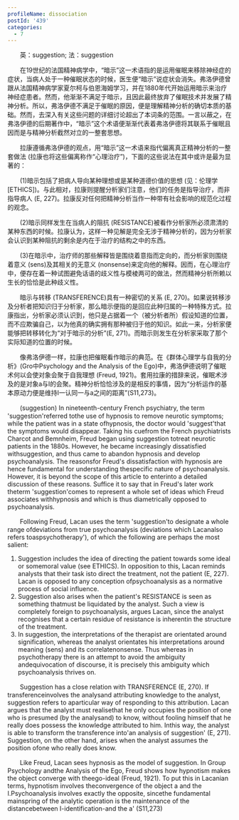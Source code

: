 ```yaml
---
profileName: dissociation
postId: '439'
categories:
  - 7
---
```

‌‌‌‌　　英：suggestion; 法：suggestion


‌‌‌‌　　在19世纪的法国精神病学中，“暗示”这一术语指的是运用催眠来移除神经症的症状，当病人处于一种催眠状态的时候，医生便“暗示”说症状会消失。弗洛伊德曾跟从法国精神病学家夏尔柯与伯恩海姆学习，并在1880年代开始运用暗示来治疗神经症患者。然而，他渐渐不满足于暗示，且因此最终放弃了催眠技术并发展了精神分析。所以，弗洛伊德不满足于催眠的原因，便是理解精神分析的确切本质的基础。然而，去深入有关这些问题的详细讨论超出了本词条的范围。一言以蔽之，在弗洛伊德的后期著作中，“暗示”这个术语便渐渐代表着弗洛伊德将其联系于催眠且因而是与精神分析截然对立的一整套思想。

‌‌‌‌　　拉康遵循弗洛伊德的观点，用“暗示”这一术语来指代偏离真正精神分析的一整套做法 (拉康也将这些偏离称作“心理治疗”)，下面的这些说法在其中或许是最为显著的：

‌‌‌‌　　(1)暗示包括了把病人导向某种理想或是某种道德价值的思想 (见：伦理学[ETHICS])。与此相对，拉康则提醒分析家们注意，他们的任务是指导治疗，而非指导病人 (E, 227)。拉康反对任何把精神分析当作一种带有社会影响的规范化过程的观念。

‌‌‌‌　　(2)暗示同样发生在当病人的阻抗 (RESISTANCE)被看作分析家所必须肃清的某种东西的时候。拉康认为，这样一种见解是完全无涉于精神分析的，因为分析家会认识到某种阻抗的剩余是内在于治疗的结构之中的东西。

‌‌‌‌　　(3)在暗示中，治疗师的那些解释皆是围绕着意指而定向的，而分析家则围绕着意义 (sens)及其相关的无意义 (nonsense)来定向他的解释。因而，在心理治疗中，便存在着一种试图避免话语的歧义性与模棱两可的做法，然而精神分析所赖以生长的恰恰是此种歧义性。

‌‌‌‌　　暗示与转移 (TRANSFERENCE)具有一种密切的关系 (E, 270)。如果说转移涉及分析者把知识归于分析家，那么暗示便指的是回应此种归属的一种特殊方式。拉康指出，分析家必须认识到，他只是占据着一个（被分析者所）假设知道的位置，而不应欺骗自己，以为他真的确实拥有那种被归于他的知识。如此一来，分析家便能够把转移转化为“对于暗示的分析”(E, 271)。而暗示则发生在分析家采取了那个实际知道的位置的时候。

‌‌‌‌　　像弗洛伊德一样，拉康也把催眠看作暗示的典范。在《群体心理学与自我的分析》(Gro中Psychology and the Analysis of the Ego)中，弗洛伊德说明了催眠术何以会使对象会聚于自我理想 (Freud, 1921)。套用拉康的措辞来说，催眠术涉及的是对象a与I的会聚。精神分析恰恰涉及的是相反的事情，因为“分析运作的基本原动力便是维持I一认同一与a之间的距离”(S11,273)。


‌‌‌‌　　(suggestion) In nineteenth-century French psychiatry, the term 'suggestion'referred tothe use of hypnosis to remove neurotic symptoms; while the patient was in a state ofhypnosis, the doctor would 'suggest'that the symptoms would disappear. Taking his cuefrom the French psychiatrists Charcot and Bemnheim, Freud began using suggestion totreat neurotic patients in the 1880s. However, he became increasingly dissatisfied withsuggestion, and thus came to abandon hypnosis and develop psychoanalysis. The reasonsfor Freud's dissatisfaction with hypnosis are hence fundamental for understanding thespecific nature of psychoanalysis. However, it is beyond the scope of this article to enterinto a detailed discussion of these reasons. Suffice it to say that in Freud's later work theterm 'suggestion'comes to represent a whole set of ideas which Freud associates withhypnosis and which is thus diametrically opposed to psychoanalysis.

‌‌‌‌　　Following Freud, Lacan uses the term 'suggestion'to designate a whole range ofdeviations from true psychoanalysis (deviations which Lacanalso refers toaspsychotherapy'), of which the following are perhaps the most salient:
1. Suggestion includes the idea of directing the patient towards some ideal or somemoral value (see ETHICS). In opposition to this, Lacan reminds analysts that their task isto direct the treatment, not the patient (E, 227). Lacan is opposed to any conception ofpsychoanalysis as a normative process of social influence.
2. Suggestion also arises when the patient's RESISTANCE is seen as something thatmust be liquidated by the analyst. Such a view is completely foreign to psychoanalysis, argues Lacan, since the analyst recognises that a certain residue of resistance is inherentin the structure of the treatment.
3. In suggestion, the interpretations of the therapist are orientated around signification, whereas the analyst orientates his interpretations around meaning (sens) and its correlatenonsense. Thus whereas in psychotherapy there is an attempt to avoid the ambiguity andequivocation of discourse, it is precisely this ambiguity which psychoanalysis thrives on.

‌‌‌‌　　Suggestion has a close relation with TRANSFERENCE (E, 270). If transferenceinvolves the analysand attributing knowledge to the analyst, suggestion refers to aparticular way of responding to this attribution. Lacan argues that the analyst must realisethat he only occupies the position of one who is presumed (by the analysand) to know, without fooling himself that he really does possess the knowledge attributed to him. Inthis way, the analyst is able to transform the transference into'an analysis of suggestion' (E, 271). Suggestion, on the other hand, arises when the analyst assumes the position ofone who really does know.

‌‌‌‌　　Like Freud, Lacan sees hypnosis as the model of suggestion. In Group Psychology andthe Analysis of the Ego, Freud shows how hypnotism makes the object converge with theego-ideal (Freud, 1921). To put this in Lacanian terms, hypnotism involves theconvergence of the object a and the I.Psychoanalysis involves exactly the opposite, sincethe fundamental mainspring of the analytic operation is the maintenance of the distancebetween I-identification-and the a' (S11,273)

